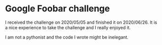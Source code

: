 # Google Foobar challenge

I received the challenge on 2020/05/05 and finished it on 2020/06/26. It is a nice experience to take the challenge and I really enjoyed it.

I am not a pythonist and the code I wrote might be inelegant.
